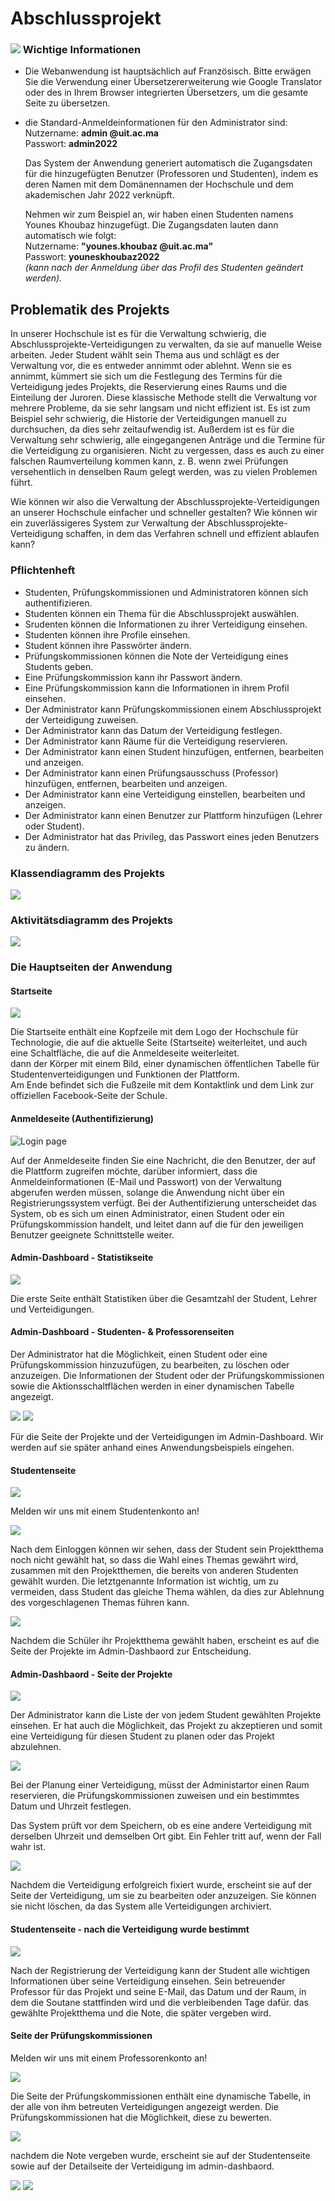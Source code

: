 Abschlussprojekt
================



### ![](https://younes-khoubaz.netlify.app/assets/info-shrinked.png) Wichtige Informationen

*   Die Webanwendung ist hauptsächlich auf Französisch. Bitte erwägen Sie die Verwendung einer Übersetzererweiterung wie Google Translator oder des in Ihrem Browser integrierten Übersetzers, um die gesamte Seite zu übersetzen.
*   die Standard-Anmeldeinformationen für den Administrator sind:  
    Nutzername: **admin @uit.ac.ma**  
    Passwort: **admin2022**
    
    Das System der Anwendung generiert automatisch die Zugangsdaten für die hinzugefügten Benutzer (Professoren und Studenten), indem es deren Namen mit dem Domänennamen der Hochschule und dem akademischen Jahr 2022 verknüpft.
    
    Nehmen wir zum Beispiel an, wir haben einen Studenten namens Younes Khoubaz hinzugefügt. Die Zugangsdaten lauten dann automatisch wie folgt:  
    Nutzername: **"younes.khoubaz @uit.ac.ma"**  
    Passwort: **youneskhoubaz2022**  
    _(kann nach der Anmeldung über das Profil des Studenten geändert werden)._
    

Problematik des Projekts
------------------------

In unserer Hochschule ist es für die Verwaltung schwierig, die Abschlussprojekte-Verteidigungen zu verwalten, da sie auf manuelle Weise arbeiten. Jeder Student wählt sein Thema aus und schlägt es der Verwaltung vor, die es entweder annimmt oder ablehnt. Wenn sie es annimmt, kümmert sie sich um die Festlegung des Termins für die Verteidigung jedes Projekts, die Reservierung eines Raums und die Einteilung der Juroren. Diese klassische Methode stellt die Verwaltung vor mehrere Probleme, da sie sehr langsam und nicht effizient ist. Es ist zum Beispiel sehr schwierig, die Historie der Verteidigungen manuell zu durchsuchen, da dies sehr zeitaufwendig ist. Außerdem ist es für die Verwaltung sehr schwierig, alle eingegangenen Anträge und die Termine für die Verteidigung zu organisieren. Nicht zu vergessen, dass es auch zu einer falschen Raumverteilung kommen kann, z. B. wenn zwei Prüfungen versehentlich in denselben Raum gelegt werden, was zu vielen Problemen führt.

Wie können wir also die Verwaltung der Abschlussprojekte-Verteidigungen an unserer Hochschule einfacher und schneller gestalten? Wie können wir ein zuverlässigeres System zur Verwaltung der Abschlussprojekte-Verteidigung schaffen, in dem das Verfahren schnell und effizient ablaufen kann?

### Pflichtenheft

*   Studenten, Prüfungskommissionen und Administratoren können sich authentifizieren.
*   Studenten können ein Thema für die Abschlussprojekt auswählen.
*   Srudenten können die Informationen zu ihrer Verteidigung einsehen.
*   Studenten können ihre Profile einsehen.
*   Student können ihre Passwörter ändern.
*   Prüfungskommissionen können die Note der Verteidigung eines Students geben.
*   Eine Prüfungskommission kann ihr Passwort ändern.
*   Eine Prüfungskommission kann die Informationen in ihrem Profil einsehen.
*   Der Administrator kann Prüfungskommissionen einem Abschlussprojekt der Verteidigung zuweisen.
*   Der Administrator kann das Datum der Verteidigung festlegen.
*   Der Administrator kann Räume für die Verteidigung reservieren.
*   Der Administrator kann einen Student hinzufügen, entfernen, bearbeiten und anzeigen.
*   Der Administrator kann einen Prüfungsausschuss (Professor) hinzufügen, entfernen, bearbeiten und anzeigen.
*   Der Administrator kann eine Verteidigung einstellen, bearbeiten und anzeigen.
*   Der Administrator kann einen Benutzer zur Plattform hinzufügen (Lehrer oder Student).
*   Der Administrator hat das Privileg, das Passwort eines jeden Benutzers zu ändern.

### Klassendiagramm des Projekts

![](https://younes-khoubaz.netlify.app/assets/Abschlussprojekt/Klassendiagram.png)

### Aktivitätsdiagramm des Projekts

![](https://younes-khoubaz.netlify.app/assets/Abschlussprojekt/Activity.png)

### Die Hauptseiten der Anwendung

#### Startseite

![](https://younes-khoubaz.netlify.app/assets/Abschlussprojekt/1.jpeg)

Die Startseite enthält eine Kopfzeile mit dem Logo der Hochschule für Technologie, die auf die aktuelle Seite (Startseite) weiterleitet, und auch eine Schaltfläche, die auf die Anmeldeseite weiterleitet.  
dann der Körper mit einem Bild, einer dynamischen öffentlichen Tabelle für Studentenverteidigungen und Funktionen der Plattform.  
Am Ende befindet sich die Fußzeile mit dem Kontaktlink und dem Link zur offiziellen Facebook-Seite der Schule.

  

#### Anmeldeseite (Authentifizierung)

![Login page](https://younes-khoubaz.netlify.app/assets/Abschlussprojekt/2.2.jpeg)

Auf der Anmeldeseite finden Sie eine Nachricht, die den Benutzer, der auf die Plattform zugreifen möchte, darüber informiert, dass die Anmeldeinformationen (E-Mail und Passwort) von der Verwaltung abgerufen werden müssen, solange die Anwendung nicht über ein Registrierungssystem verfügt. Bei der Authentifizierung unterscheidet das System, ob es sich um einen Administrator, einen Student oder ein Prüfungskommission handelt, und leitet dann auf die für den jeweiligen Benutzer geeignete Schnittstelle weiter.

  

#### Admin-Dashboard - Statistikseite

![](https://younes-khoubaz.netlify.app/assets/Abschlussprojekt/2.jpeg)

Die erste Seite enthält Statistiken über die Gesamtzahl der Student, Lehrer und Verteidigungen.

  

#### Admin-Dashboard - Studenten- & Professorenseiten

Der Administrator hat die Möglichkeit, einen Student oder eine Prüfungskommission hinzuzufügen, zu bearbeiten, zu löschen oder anzuzeigen. Die Informationen der Student oder der Prüfungskommissionen sowie die Aktionsschaltflächen werden in einer dynamischen Tabelle angezeigt.

![](https://younes-khoubaz.netlify.app/assets/Abschlussprojekt/3.jpeg) ![](https://younes-khoubaz.netlify.app/assets/Abschlussprojekt/5.jpeg)

Für die Seite der Projekte und der Verteidigungen im Admin-Dashboard. Wir werden auf sie später anhand eines Anwendungsbeispiels eingehen.

  

#### Studentenseite

![](https://younes-khoubaz.netlify.app/assets/Abschlussprojekt/6.jpeg)

Melden wir uns mit einem Studentenkonto an!

![](https://younes-khoubaz.netlify.app/assets/Abschlussprojekt/7.jpeg)

Nach dem Einloggen können wir sehen, dass der Student sein Projektthema noch nicht gewählt hat, so dass die Wahl eines Themas gewährt wird, zusammen mit den Projektthemen, die bereits von anderen Studenten gewählt wurden. Die letztgenannte Information ist wichtig, um zu vermeiden, dass Student das gleiche Thema wählen, da dies zur Ablehnung des vorgeschlagenen Themas führen kann.

![](https://younes-khoubaz.netlify.app/assets/Abschlussprojekt/8.1.jpeg)

Nachdem die Schüler ihr Projektthema gewählt haben, erscheint es auf die Seite der Projekte im Admin-Dashbaord zur Entscheidung.

  

#### Admin-Dashbaord - Seite der Projekte

![](https://younes-khoubaz.netlify.app/assets/Abschlussprojekt/10.1.jpeg)

Der Administrator kann die Liste der von jedem Student gewählten Projekte einsehen. Er hat auch die Möglichkeit, das Projekt zu akzeptieren und somit eine Verteidigung für diesen Student zu planen oder das Projekt abzulehnen.

![](https://younes-khoubaz.netlify.app/assets/Abschlussprojekt/11.png)

Bei der Planung einer Verteidigung, müsst der Administartor einen Raum reservieren, die Prüfungskommissionen zuweisen und ein bestimmtes Datum und Uhrzeit festlegen.

Das System prüft vor dem Speichern, ob es eine andere Verteidigung mit derselben Uhrzeit und demselben Ort gibt. Ein Fehler tritt auf, wenn der Fall wahr ist.

![](https://younes-khoubaz.netlify.app/assets/Abschlussprojekt/12.1.jpeg)

Nachdem die Verteidigung erfolgreich fixiert wurde, erscheint sie auf der Seite der Verteidigung, um sie zu bearbeiten oder anzuzeigen. Sie können sie nicht löschen, da das System alle Verteidigungen archiviert.

  

#### Studentenseite - nach die Verteidigung wurde bestimmt

![](https://younes-khoubaz.netlify.app/assets/Abschlussprojekt/12.3.jpeg)

Nach der Registrierung der Verteidigung kann der Student alle wichtigen Informationen über seine Verteidigung einsehen. Sein betreuender Professor für das Projekt und seine E-Mail, das Datum und der Raum, in dem die Soutane stattfinden wird und die verbleibenden Tage dafür. das gewählte Projektthema und die Note, die später vergeben wird.

  

#### Seite der Prüfungskommissionen

Melden wir uns mit einem Professorenkonto an!

![](https://younes-khoubaz.netlify.app/assets/Abschlussprojekt/12.jpeg)

Die Seite der Prüfungskommissionen enthält eine dynamische Tabelle, in der alle von ihm betreuten Verteidigungen angezeigt werden. Die Prüfungskommissionen hat die Möglichkeit, diese zu bewerten.

![](https://younes-khoubaz.netlify.app/assets/Abschlussprojekt/13.jpeg)

nachdem die Note vergeben wurde, erscheint sie auf der Studentenseite sowie auf der Detailseite der Verteidigung im admin-dashbaord.

![](https://younes-khoubaz.netlify.app/assets/Abschlussprojekt/15.png) ![](https://younes-khoubaz.netlify.app/assets/Abschlussprojekt/16.png)
